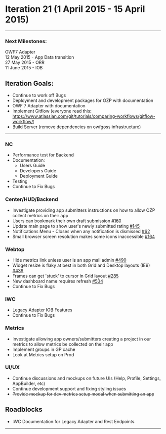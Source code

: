 # Iteration 21 (1 April 2015 - 15 April 2015)

*** 
### Next Milestones:
OWF7 Adapter
<br> 12 May 2015 - App Data transition
<br>27 May 2015 - ORR
<br>11 June 2015 - IOB

## Iteration Goals:
* Continue to work off Bugs
* Deployment and development packages for OZP with documentation
* OWF 7 Adapter with documentation
* Implement Gitflow (everyone read this: https://www.atlassian.com/git/tutorials/comparing-workflows/gitflow-workflow/)
* Build Server (remove dependencies on owfgoss infrastructure)
***

### NC 
* Performance test for Backend
* Documentation:
  * Users Guide
  * Developers Guide
  * Deployment Guide
* Testing
* Continue to Fix Bugs

### Center/HUD/Backend
* Investigate providing app submitters instructions on how to allow OZP collect metrics on their app 
* Users can bookmark their own draft submission [#160](https://github.com/ozone-development/ozp-center/issues/164)
* Update main page to show user's newly submitted rating [#145](https://github.com/ozone-development/ozp-center/issues/160)
* Notifications Menu - Closes when any notification is dismissed [#62](https://github.com/ozone-development/ozp-center/issues/62)
* Small browser screen resolution makes some icons inaccessible [#164](https://github.com/ozone-development/ozp-center/issues/164)



### Webtop
* Hide metrics link unless user is an app mall admin [#490](https://github.com/ozone-development/ozp-webtop/issues/490)
* Widget resize is flaky at best in both Grid and Desktop layouts (IE9) [#439](https://github.com/ozone-development/ozp-webtop/issues/439)
* Frames can get 'stuck' to cursor in Grid layout [#285](https://github.com/ozone-development/ozp-webtop/issues/285)
* New dashboard name requires refresh [#504](https://github.com/ozone-development/ozp-webtop/issues/504)
* Continue to Fix Bugs

### IWC
* Legacy Adapter IOB Features
* Continue to Fix Bugs

### Metrics
* Investigate allowing app owners/submitters creating a project in our metrics to allow metrics be collected on their app
* Implement groups in GP cache
* Look at Metrics setup on Prod

### UI/UX
* Continue discussions and mockups on future UIs (Help, Profile, Settings, AppBuilder, etc)
* Continue development support and fixing styling issues
* ~~Provide mockup for dev metrics setup modal when submitting an app~~

## Roadblocks
* IWC Documentation for Legacy Adapter and Rest Endpoints

***